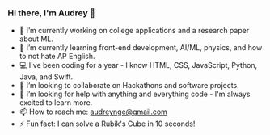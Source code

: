 ### Hi there, I'm Audrey 👋

- 🔭 I’m currently working on college applications and a research paper about ML.
- 🌱 I’m currently learning front-end development, AI/ML, physics, and how to not hate AP English.
- 💻 I've been coding for a year - I know HTML, CSS, JavaScript, Python, Java, and Swift.
- 👯 I’m looking to collaborate on Hackathons and software projects.
- 🤔 I’m looking for help with anything and everything code - I'm always excited to learn more.
- 📫 How to reach me: audreynge@gmail.com
- ⚡ Fun fact: I can solve a Rubik's Cube in 10 seconds!

